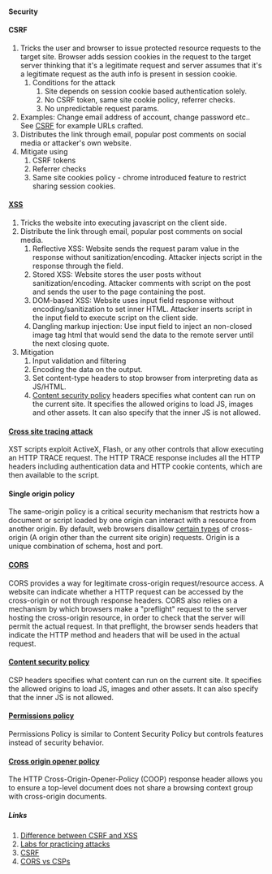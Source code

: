 #### Security
#### CSRF
1. Tricks the user and browser to issue protected resource requests to the target site. Browser adds session cookies in the request to the target server thinking that it's a legitimate request and server assumes that it's a legitimate request as the auth info is present in session cookie.
   1. Conditions for the attack
       1. Site depends on session cookie based authentication solely.
       2. No CSRF token, same site cookie policy, referrer checks.
       3. No unpredictable request params.
2. Examples: Change email address of account, change password etc.. See [CSRF](https://portswigger.net/web-security/csrf) for example URLs crafted.
3. Distributes the link through email, popular post comments on social media or attacker's own website.
4. Mitigate using
   1. CSRF tokens
   2. Referrer checks
   3. Same site cookies policy - chrome introduced feature to restrict sharing session cookies.

#### [XSS](https://portswigger.net/web-security/cross-site-scripting)
1. Tricks the website into executing javascript on the client side.
2. Distribute the link through email, popular post comments on social media.
   1. Reflective XSS: Website sends the request param value in the response without sanitization/encoding. Attacker injects script in the response through the field.
   2. Stored XSS: Website stores the user posts without sanitization/encoding. Attacker comments with script on the post and sends the user to the page containing the post.
   3. DOM-based XSS: Website uses input field response without encoding/sanitization to set inner HTML. Attacker inserts script in the input field to execute script on the client side.
   4. Dangling markup injection: Use input field to inject an non-closed image tag html that would send the data to the remote server until the next closing quote.
3. Mitigation
   1. Input validation and filtering
   2. Encoding the data on the output.
   3. Set content-type headers to stop browser from interpreting data as JS/HTML.
   4. [Content security policy](https://portswigger.net/web-security/cross-site-scripting/content-security-policy) headers specifies what content can run on the current site. It specifies the allowed origins to load JS, images and other assets. It can also specify that the inner JS is not allowed.

#### [Cross site tracing attack](https://en.wikipedia.org/wiki/Cross-site_tracing)
XST scripts exploit ActiveX, Flash, or any other controls that allow executing an HTTP TRACE request. The HTTP TRACE response includes all the HTTP headers including authentication data and HTTP cookie contents, which are then available to the script.

#### Single origin policy
The same-origin policy is a critical security mechanism that restricts how a document or script loaded by one origin can interact with a resource from another origin.
By default, web browsers disallow [certain types](https://developer.mozilla.org/en-US/docs/Web/Security/Same-origin_policy#cross-origin_network_access) of cross-origin (A origin other than the current site origin) requests. Origin is a unique combination of schema, host and port.

#### [CORS](https://developer.mozilla.org/en-US/docs/Web/HTTP/CORS#preflighted_requests)
CORS provides a way for legitimate cross-origin request/resource access. A website can indicate whether a HTTP request can be accessed by the cross-origin or not through response headers. CORS also relies on a mechanism by which browsers make a "preflight" request to the server hosting the cross-origin resource, in order to check that the server will permit the actual request. In that preflight, the browser sends headers that indicate the HTTP method and headers that will be used in the actual request.

#### [Content security policy](https://portswigger.net/web-security/cross-site-scripting/content-security-policy) 
CSP headers specifies what content can run on the current site. It specifies the allowed origins to load JS, images and other assets. It can also specify that the inner JS is not allowed.

#### [Permissions policy](https://developer.mozilla.org/en-US/docs/Web/HTTP/Permissions_Policy)
Permissions Policy is similar to Content Security Policy but controls features instead of security behavior.

#### [Cross origin opener policy](https://developer.mozilla.org/en-US/docs/Web/HTTP/Headers/Cross-Origin-Opener-Policy)
The HTTP Cross-Origin-Opener-Policy (COOP) response header allows you to ensure a top-level document does not share a browsing context group with cross-origin documents.

##### Links
1. [Difference between CSRF and XSS](https://security.stackexchange.com/questions/138987/difference-between-xss-and-csrf)
2. [Labs for practicing attacks](https://portswigger.net/web-security/all-labs#cross-site-request-forgery-csrf)
3. [CSRF](https://portswigger.net/web-security/csrf)
4. [CORS vs CSPs](https://stackoverflow.com/questions/39488241/what-is-the-difference-between-cors-and-csps)
